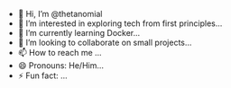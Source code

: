 - 👋 Hi, I’m @thetanomial
- 👀 I’m interested in exploring tech from first principles...
- 🌱 I’m currently learning Docker...
- 💞️ I’m looking to collaborate on small projects...
- 📫 How to reach me ...
- 😄 Pronouns: He/Him...
- ⚡ Fun fact: ...

<!---
sapiotextual/sapiotextual is a ✨ special ✨ repository because its `README.md` (this file) appears on your GitHub profile.
You can click the Preview link to take a look at your changes.
--->
